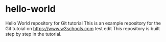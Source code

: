# hello-world
Hello World repository for Git tutorial
This is an example repository for the Git tutoial on https://www.w3schools.com
test edit
This repository is built step by step in the tutorial.
